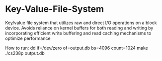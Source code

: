 # Key-Value-File-System
Key/value file system that utilizes raw and direct I/O operations on a block device. Avoids reliance on kernel buffers for both reading and writing by incorporating efficient write buffering and read caching mechanisms to optimize performance

How to run:
dd if=/dev/zero of=output.db bs=4096 count=1024 
make
./cs238p output.db
